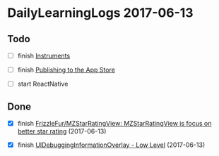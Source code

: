 # DailyLearningLogs  2017-06-13

## Todo

- [ ] finish [Instruments](https://videos.raywenderlich.com/courses/74-practical-instruments/lessons/1)
- [ ]  finish [Publishing to the App Store](https://videos.raywenderlich.com/courses/71-publishing-to-the-app-store/lessons/1)

- [ ] start ReactNative

## Done

- [x] finish [FrizzleFur/MZStarRatingView: MZStarRatingView is focus on better star rating](https://github.com/FrizzleFur/MZStarRatingView)
(2017-06-13)

- [x] finish 
[UIDebuggingInformationOverlay - Low Level](http://ryanipete.com/blog/ios/swift/objective-c/uidebugginginformationoverlay/) (2017-06-13)


